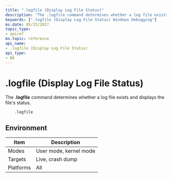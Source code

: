 ```yaml
---
title: ".logfile (Display Log File Status)"
description: "The .logfile command determines whether a log file exists and displays the file's status."
keywords: [".logfile (Display Log File Status) Windows Debugging"]
ms.date: 05/23/2017
topic_type:
- apiref
ms.topic: reference
api_name:
- .logfile (Display Log File Status)
api_type:
- NA
---
```


# .logfile (Display Log File Status)


The **.logfile** command determines whether a log file exists and displays the file's status.

```dbgcmd
    .logfile 
```

## Environment

|  Item  | Description          |
|--------|----------------------|
|Modes   |User mode, kernel mode|
|Targets |Live, crash dump      |
|Platforms|All                  |
